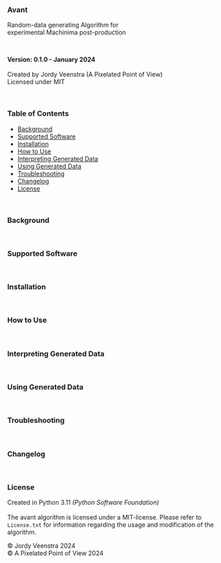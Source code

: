 ### Avant
Random-data generating Algorithm for <br>experimental Machinima post-production
<br>


<br>

**Version: 0.1.0 - January 2024**
<br><br>
Created by Jordy Veenstra (A Pixelated Point of View)<br>
Licensed under MIT

<br>

### Table of Contents

* [Background](#background)
* [Supported Software](#supported-software)
* [Installation](#installation)
* [How to Use](#how-to-use)
* [Interpreting Generated Data](#interpreting-generated-data)
* [Using Generated Data](#using-generated-data)
* [Troubleshooting](#Troubleshooting)
* [Changelog](#Changelog)
* [License](#License)

<br>

### Background
<br>

### Supported Software
<br>

### Installation
<br>

### How to Use
<br>

### Interpreting Generated Data
<br>

### Using Generated Data
<br>

### Troubleshooting
<br>

### Changelog
<br>

### License
Created in Python 3.11 *(Python Software Foundation)*<br><br>
The avant algorithm is licensed under a MIT-license. Please refer to `License.txt` for information regarding the usage and modification of the algorithm.

&copy; Jordy Veenstra 2024 <br>
&copy; A Pixelated Point of View 2024
